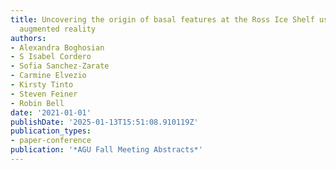 ```yaml
---
title: Uncovering the origin of basal features at the Ross Ice Shelf using radar and
  augmented reality
authors:
- Alexandra Boghosian
- S Isabel Cordero
- Sofia Sanchez-Zarate
- Carmine Elvezio
- Kirsty Tinto
- Steven Feiner
- Robin Bell
date: '2021-01-01'
publishDate: '2025-01-13T15:51:08.910119Z'
publication_types:
- paper-conference
publication: '*AGU Fall Meeting Abstracts*'
---
```

